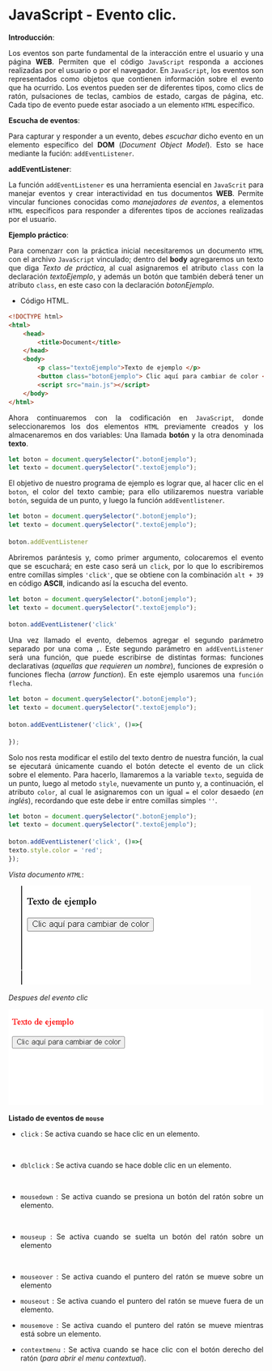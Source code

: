 <div style="text-align: justify">

# JavaScript - Evento clic.

**Introducción**:

Los eventos son parte fundamental de la interacción entre el usuario y una página **WEB**. Permiten que el código `JavaScript` responda a acciones realizadas por el usuario o por el navegador. En `JavaScript`, los eventos son representados como objetos que contienen información sobre el evento que ha ocurrido. Los eventos pueden ser de diferentes tipos, como clics de ratón, pulsaciones de teclas, cambios de estado, cargas de página, etc. Cada tipo de evento puede estar asociado a un elemento `HTML` específico.

**Escucha de eventos**:

Para capturar y responder a un evento, debes *escuchar* dicho evento en un elemento específico del **DOM** (*Document Object Model*). Esto se hace mediante la fución: `addEventListener`.

**addEventListener**:

La función `addEventListener` es una herramienta esencial en `JavaScrit` para manejar eventos y crear interactividad en tus documentos **WEB**. Permite vincular funciones conocidas como *manejadores de eventos*, a elementos `HTML` específicos para responder a diferentes tipos  de acciones realizadas por el usuario.

**Ejemplo práctico**:

Para comenzarr con la práctica inicial necesitaremos un documento `HTML` con el archivo `JavaScript` vinculado; dentro del **body** agregaremos un texto que diga *Texto de práctica*, al cual asignaremos el atributo `class` con la declaración *textoEjemplo*, y además un botón que también deberá tener un atributo `class`, en este caso con la declaración *botonEjemplo*.

- Código HTML.

```HTML
<!DOCTYPE html>
<html>
    <head>
        <title>Document</title>
    </head>
    <body>
        <p class="textoEjemplo">Texto de ejemplo </p>
        <button class="botonEjemplo"> Clic aquí para cambiar de color </button>
        <script src="main.js"></script>
    </body>
</html>

```
Ahora continuaremos con la codificación en `JavaScript`, donde seleccionaremos los dos elementos `HTML` previamente creados y los almacenaremos en dos variables: 
Una llamada **botón** y la otra denominada **texto**.

```javascript
let boton = document.querySelector(".botonEjemplo");
let texto = document.querySelector(".textoEjemplo");
```

El objetivo de nuestro programa de ejemplo es lograr que, al hacer clic en el `boton`, el color del texto cambie; para ello utilizaremos nuestra variable `botón`, seguida de un punto, y luego la función `addEventlistener`.

```javascript
let boton = document.querySelector(".botonEjemplo");
let texto = document.querySelector(".textoEjemplo");

boton.addEventListener
```
Abriremos parántesis y, como primer argumento, colocaremos el evento que se escuchará; en este caso será un `click`, por lo que lo escribiremos entre comillas simples `'click'`, que se obtiene con la combinación `alt + 39` en código **ASCII**, indicando así la escucha del evento.

```javascript
let boton = document.querySelector(".botonEjemplo");
let texto = document.querySelector(".textoEjemplo");

boton.addEventListener('click'
```
Una vez llamado el evento, debemos agregar el segundo parámetro separado por una coma `,`. Este segundo parámetro en `addEventListener` será una función, que puede escribirse de distintas formas: funciones declarativas (*aquellas que requieren un nombre*), funciones de expresión o funciones flecha (*arrow function*). En este ejemplo usaremos una `función flecha`.

```javascript
let boton = document.querySelector(".botonEjemplo");
let texto = document.querySelector(".textoEjemplo");

boton.addEventListener('click', ()=>{

});

```

Solo nos resta modificar el estilo del texto dentro de nuestra función, la cual se ejecutará únicamente cuando el botón detecte el evento de un click sobre el elemento. Para hacerlo, llamaremos a la variable `texto`, seguida de un punto, luego al metodo `style`, nuevamente un punto y, a continuación, el atributo `color`, al cual le asignaremos con un igual `=` el color desaedo (*en inglés*), recordando que este debe ir entre comillas simples `''`.

```javascript
let boton = document.querySelector(".botonEjemplo");
let texto = document.querySelector(".textoEjemplo");

boton.addEventListener('click', ()=>{
texto.style.color = 'red';
});

```

*Vista documento `HTML`*:

<div style="text-align: center">

![img](Imagenes/imagen1.png)

</div>

*Despues del evento clic*

<div style="text-align: center">

![img](Imagenes/imagen2.png)

</div>

**Listado de eventos de `mouse`**

- `click` : Se activa cuando se hace clic en un elemento. 

<br>

- `dblclick` : Se activa cuando se hace doble clic en un elemento.

<br>

- `mousedown` : Se activa cuando se presiona un botón del ratón sobre un elemento.

<br>

- `mouseup` : Se activa cuando se suelta un botón del ratón sobre  un elemento

<br>

- `mouseover` : Se activa cuando el puntero del ratón se mueve sobre un elemento

- `mouseout` : Se activa cuando el puntero del ratón se mueve fuera de un elemento.

- `mousemove` : Se activa cuando el puntero del ratón se mueve mientras está sobre un elemento.

- `contextmenu` : Se activa cuando se hace clic con el botón derecho del ratón (*para abrir el menu contextual*).


</div>

